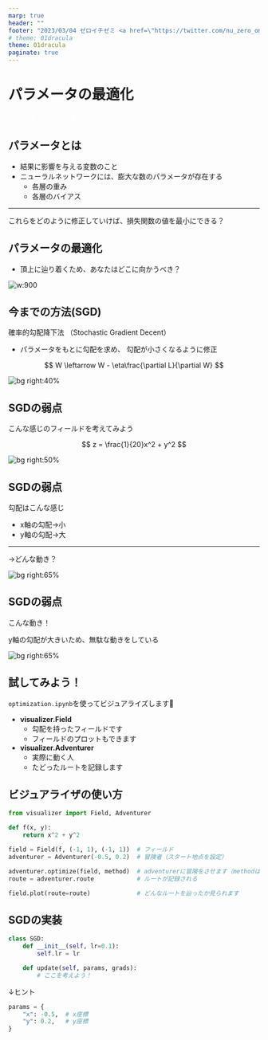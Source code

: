 ```yaml
---
marp: true
header: ""
footer: "2023/03/04 ゼロイチゼミ <a href=\"https://twitter.com/nu_zero_one\" style=\"color:white\">@nu_zero_one</a>"
# theme: 01dracula
theme: 01dracula
paginate: true
---
```


<!--
headingDivider: 2
_class: title
_paginate: false
-->

# パラメータの最適化

<a style="color:white; text-decoration: none;" href="https://github.com/kentakom1213">ぱうえる（けんた）:link:</a>


## パラメータとは

- 結果に影響を与える変数のこと
- ニューラルネットワークには、膨大な数のパラメータが存在する
  - 各層の重み
  - 各層のバイアス

<hr>
これらをどのように修正していけば、損失関数の値を最小にできる？


## パラメータの最適化
- 頂上に辿り着くため、あなたはどこに向かうべき？

![w:900](images/adventurer.jpg)


## 今までの方法(SGD)

確率的勾配降下法
（Stochastic Gradient Decent）
- パラメータをもとに勾配を求め、
  勾配が小さくなるように修正

$$
W \leftarrow W - \eta\frac{\partial L}{\partial W}
$$

![bg right:40%](images/SGD.jpg)


## SGDの弱点

こんな感じのフィールドを考えてみよう

$$
z = \frac{1}{20}x^2 + y^2
$$

![bg right:50%](images/anti_SGD.png)


## SGDの弱点

勾配はこんな感じ

- x軸の勾配→小
- y軸の勾配→大

<hr>

→どんな動き？

![bg right:65%](images/anti_SGD_field.png)


## SGDの弱点

こんな動き！

y軸の勾配が大きいため、無駄な動きをしている

![bg right:65%](images/anti_SGD_move.png)


## 試してみよう！

`optimization.ipynb`を使ってビジュアライズします:clap:

- **visualizer.Field**
  - 勾配を持ったフィールドです
  - フィールドのプロットもできます
- **visualizer.Adventurer**
  - 実際に動く人
  - たどったルートを記録します


## ビジュアライザの使い方

```python
from visualizer import Field, Adventurer

def f(x, y):
    return x^2 + y^2

field = Field(f, (-1, 1), (-1, 1))  # フィールド
adventurer = Adventurer(-0.5, 0.2)  # 冒険者（スタート地点を設定）

adventurer.optimize(field, method)  # adventurerに冒険をさせます（methodは最適化手法:SGDなど）
route = adventurer.route            # ルートが記録される

field.plot(route=route)             # どんなルートを辿ったか見られます
```


## SGDの実装

```python
class SGD:
    def __init__(self, lr=0.1):
        self.lr = lr

    def update(self, params, grads):
        # ここを考えよう！
```

↓ヒント
```python
params = {
    "x": -0.5,  # x座標
    "y": 0.2,   # y座標
}
```

